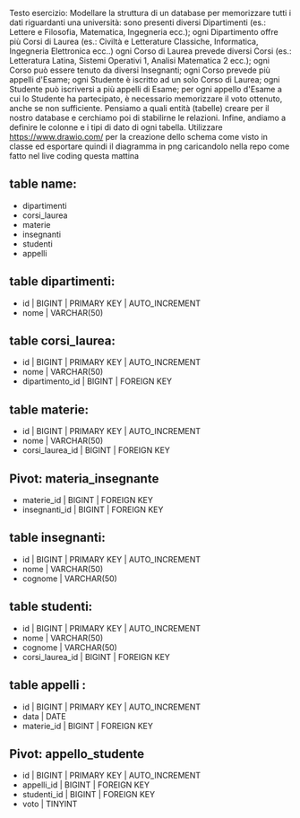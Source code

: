 Testo esercizio:
Modellare la struttura di un database per memorizzare tutti i dati riguardanti una università:
sono presenti diversi Dipartimenti (es.: Lettere e Filosofia, Matematica, Ingegneria ecc.);
ogni Dipartimento offre più Corsi di Laurea (es.: Civiltà e Letterature Classiche, Informatica, Ingegneria Elettronica ecc..)
ogni Corso di Laurea prevede diversi Corsi (es.: Letteratura Latina, Sistemi Operativi 1, Analisi Matematica 2 ecc.);
ogni Corso può essere tenuto da diversi Insegnanti;
ogni Corso prevede più appelli d'Esame;
ogni Studente è iscritto ad un solo Corso di Laurea;
ogni Studente può iscriversi a più appelli di Esame;
per ogni appello d'Esame a cui lo Studente ha partecipato, è necessario memorizzare il voto ottenuto, anche se non sufficiente. Pensiamo a quali entità (tabelle) creare per il nostro database e cerchiamo poi di stabilirne le relazioni. Infine, andiamo a definire le colonne e i tipi di dato di ogni tabella.
Utilizzare https://www.drawio.com/ per la creazione dello schema come visto in classe ed esportare quindi il diagramma in png caricandolo nella repo come fatto nel live coding questa mattina

## table name:

- dipartimenti
- corsi_laurea
- materie
- insegnanti
- studenti
- appelli

## table dipartimenti:

- id | BIGINT | PRIMARY KEY | AUTO_INCREMENT
- nome | VARCHAR(50)

## table corsi_laurea:

- id | BIGINT | PRIMARY KEY | AUTO_INCREMENT
- nome | VARCHAR(50)
- dipartimento_id | BIGINT | FOREIGN KEY

## table materie:

- id | BIGINT | PRIMARY KEY | AUTO_INCREMENT
- nome | VARCHAR(50)
- corsi_laurea_id | BIGINT | FOREIGN KEY

## Pivot: materia_insegnante

- materie_id | BIGINT | FOREIGN KEY
- insegnanti_id | BIGINT | FOREIGN KEY

## table insegnanti:

- id | BIGINT | PRIMARY KEY | AUTO_INCREMENT
- nome | VARCHAR(50)
- cognome | VARCHAR(50)

## table studenti:

- id | BIGINT | PRIMARY KEY | AUTO_INCREMENT
- nome | VARCHAR(50)
- cognome | VARCHAR(50)
- corsi_laurea_id | BIGINT | FOREIGN KEY

## table appelli :

- id | BIGINT | PRIMARY KEY | AUTO_INCREMENT
- data | DATE
- materie_id | BIGINT | FOREIGN KEY

## Pivot: appello_studente

- id | BIGINT | PRIMARY KEY | AUTO_INCREMENT
- appelli_id | BIGINT | FOREIGN KEY
- studenti_id | BIGINT | FOREIGN KEY
- voto | TINYINT

